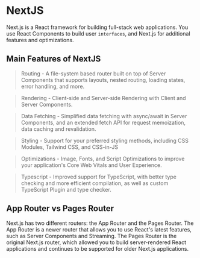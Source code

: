 # NextJS

Next.js is a React framework for building full-stack web applications. You use React Components to build user `interfaces`, and Next.js for additional features and optimizations.

## Main Features of NextJS

> Routing - A file-system based router built on top of Server Components that supports layouts, nested routing, loading states, error handling, and more.

> Rendering - Client-side and Server-side Rendering with Client and Server Components.

> Data Fetching - Simplified data fetching with async/await in Server Components, and an extended fetch API for request memoization, data caching and revalidation.

> Styling - Support for your preferred styling methods, including CSS Modules, Tailwind CSS, and CSS-in-JS

> Optimizations - Image, Fonts, and Script Optimizations to improve your application's Core Web Vitals and User Experience.

> Typescript - Improved support for TypeScript, with better type checking and more efficient compilation, as well as custom TypeScript Plugin and type checker.

## App Router vs Pages Router

Next.js has two different routers: the App Router and the Pages Router. The App Router is a newer router that allows you to use React's latest features, such as Server Components and Streaming. The Pages Router is the original Next.js router, which allowed you to build server-rendered React applications and continues to be supported for older Next.js applications.
